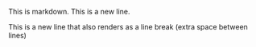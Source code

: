 This is markdown.
This is a new line.

This is a new line that also renders as a line break (extra space between lines)